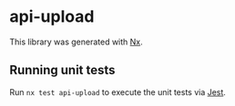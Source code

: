 # api-upload

This library was generated with [Nx](https://nx.dev).

## Running unit tests

Run `nx test api-upload` to execute the unit tests via [Jest](https://jestjs.io).
